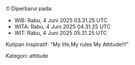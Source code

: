 ⏰ Diperbarui pada:
- WIB: Rabu, 4 Juni 2025 03.31.25 UTC
- WITA: Rabu, 4 Juni 2025 04.31.25 UTC
- WIT: Rabu, 4 Juni 2025 05.31.25 UTC

Kutipan Inspiratif:
"My life,My rules My Attitude!!!"


Kategori: attitude

